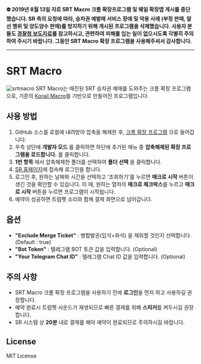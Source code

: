 **:no_entry: 2019년 8월 13일 자로 SRT Macro 크롬 확장프로그램 및 웨일 확장앱 게시를 중단했습니다. SR 측의 요청에 따라, 승차권 예발매 서비스 장애 및 악용 사례 (부정 판매, 알선 행위 및 양도양수 판매)를 방지하기 위해 게시된 프로그램을 삭제했습니다. 사용자 분들도 [경찰청 보도자료](https://www.police.go.kr/portal/bbs/view.do?nttId=21859&bbsId=B0000011&searchCnd=1&searchWrd=%EB%A7%A4%ED%81%AC%EB%A1%9C&section=&sdate=&edate=&useAt=&replyAt=&menuNo=200488&viewType=&delCode=0&option1=&option2=&option4=&option5=&deptId=&larCdOld=&midCdOld=&smCdOld=&orderType=&pageUnit=10&pageIndex=1)를 참고하시고, 관련하여 피해를 입는 일이 없으시도록 각별히 주의하여 주시기 바랍니다. 그동안 SRT Macro 확장 프로그램을 사용해주셔서 감사합니다.**

---

# SRT Macro
![srtmacro](http://i.imgur.com/hTgoL8S.png)
SRT Macro는 매진된 SRT 승차권 예매를 도와주는 크롬 확장 프로그램으로, 기존의 [Korail Macro](https://github.com/kswchoo/korailmacro)를 기반으로 만들어진 프로그램입니다.

## 사용 방법

1. GitHub 소스를 로컬에 내려받아 압축을 해제한 후, [크롬 확장 프로그램][0] 으로 들어갑니다.
2. 우측 상단에 **개발자 모드** 를 클릭하면 하단에 추가된 메뉴 중 **압축해제된 확장 프로그램을 로드합니다.** 를 클릭합니다.
3. **1번 항목** 에서 압축해제한 폴더를 선택하여 **폴더 선택** 을 클릭합니다.
4. [SR 홈페이지](https://etk.srail.co.kr/main.do)에 접속해 로그인을 합니다.
5. 로그인 후, 원하는 날짜와 시간을 선택하고 '조회하기'를 누르면 **매크로 시작** 버튼이 생긴 것을 확인할 수 있습니다. 이 때, 원하는 열차의 **매크로 체크박스**를 누르고 **매크로 시작** 버튼을 누르면 프로그램이 시작됩니다.
6. 예약이 성공하면 트럼펫 소리와 함께 결제 화면으로 넘어갑니다.

## 옵션

- **"Exclude Merge Ticket"** : 병합발권(입석+좌석) 을 제외할 것인지 선택합니다.(Default : true)
- **"Bot Token"** : 텔레그램 BOT 토큰 값을 입력합니다. (Optional)
- **"Your Telegram Chat ID"** : 텔레그램 Chat ID 값을 입력합니다. (Optional)

## 주의 사항

- SRT Macro 크롬 확장 프로그램을 사용하기 전에 **로그인**을 먼저 하고 사용하길 권장합니다.
- 예약 완료시 트럼펫 사운드가 재생되므로 빠른 결제를 위해 **스피커**를 켜두시길 권장합니다.
- SR 시스템 상 **20분** 내로 결제를 해야 예약이 완료되므로 주의하시길 바랍니다.

## License

MIT License

[0]: chrome://extensions/